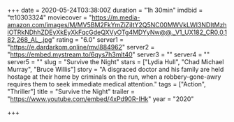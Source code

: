 +++
date = 2020-05-24T03:38:00Z
duration = "1h 30min"
imdbid = "tt10303324"
moviecover = "https://m.media-amazon.com/images/M/MV5BM2FkYmZiZjItY2Q5NC00MWVkLWI3NDItMzhiOTRkNDhhZDEyXkEyXkFqcGdeQXVyOTg4MDYyNw@@._V1_UX182_CR0,0,182,268_AL_.jpg"
rating = "6.0"
server1 = "https://e.dardarkom.online/mv/884962"
server2 = "https://embed.mystream.to/6qys7h3mlt40"
server3 = ""
server4 = ""
server5 = ""
slug = "Survive the Night"
stars = ["Lydia Hull", "Chad Michael Murray", "Bruce Willis"]
story = "A disgraced doctor and his family are held hostage at their home by criminals on the run, when a robbery-gone-awry requires them to seek immediate medical attention."
tags = ["Action", "Thriller"]
title = "Survive the Night"
trailer = "https://www.youtube.com/embed/4xPd90R-IHk"
year = "2020"

+++
